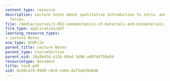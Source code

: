 ```yaml
---
content_type: resource
description: Lecture notes about qualitative Introduction to intra- and intermolecular
  forces.
file: /media/courses/3-052-nanomechanics-of-materials-and-biomaterials-spring-2007/dc69ca7d09d0c0c8cb0adaf3a639a6d8_lec8.pdf
file_type: application/pdf
learning_resource_types:
- Lecture Notes
ocw_type: OCWFile
parent_title: Lecture Notes
parent_type: CourseSection
parent_uid: 10a5bd3d-a11b-80ad-3d96-ad9fb4750e5b
resourcetype: Document
title: lec8.pdf
uid: dc69ca7d-09d0-c0c8-cb0a-daf3a639a6d8
---
```

